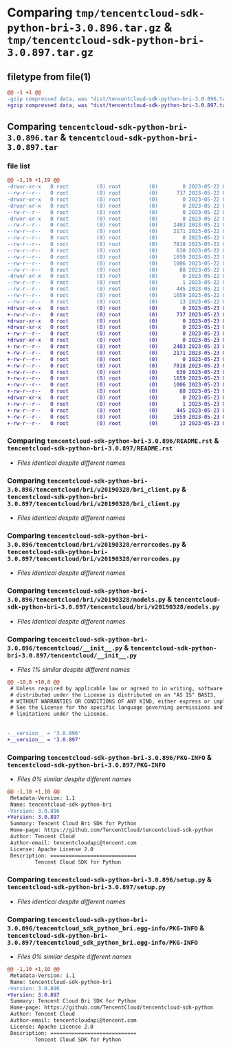 # Comparing `tmp/tencentcloud-sdk-python-bri-3.0.896.tar.gz` & `tmp/tencentcloud-sdk-python-bri-3.0.897.tar.gz`

## filetype from file(1)

```diff
@@ -1 +1 @@
-gzip compressed data, was "dist/tencentcloud-sdk-python-bri-3.0.896.tar", last modified: Mon May 22 00:16:07 2023, max compression
+gzip compressed data, was "dist/tencentcloud-sdk-python-bri-3.0.897.tar", last modified: Tue May 23 02:15:19 2023, max compression
```

## Comparing `tencentcloud-sdk-python-bri-3.0.896.tar` & `tencentcloud-sdk-python-bri-3.0.897.tar`

### file list

```diff
@@ -1,19 +1,19 @@
-drwxr-xr-x   0 root         (0) root         (0)        0 2023-05-22 00:16:07.000000 tencentcloud-sdk-python-bri-3.0.896/
--rw-r--r--   0 root         (0) root         (0)      737 2023-05-22 00:16:07.000000 tencentcloud-sdk-python-bri-3.0.896/README.rst
-drwxr-xr-x   0 root         (0) root         (0)        0 2023-05-22 00:16:07.000000 tencentcloud-sdk-python-bri-3.0.896/tencentcloud/
-drwxr-xr-x   0 root         (0) root         (0)        0 2023-05-22 00:16:07.000000 tencentcloud-sdk-python-bri-3.0.896/tencentcloud/bri/
--rw-r--r--   0 root         (0) root         (0)        0 2023-05-22 00:16:07.000000 tencentcloud-sdk-python-bri-3.0.896/tencentcloud/bri/__init__.py
-drwxr-xr-x   0 root         (0) root         (0)        0 2023-05-22 00:16:07.000000 tencentcloud-sdk-python-bri-3.0.896/tencentcloud/bri/v20190328/
--rw-r--r--   0 root         (0) root         (0)     2403 2023-05-22 00:16:07.000000 tencentcloud-sdk-python-bri-3.0.896/tencentcloud/bri/v20190328/bri_client.py
--rw-r--r--   0 root         (0) root         (0)     2171 2023-05-22 00:16:07.000000 tencentcloud-sdk-python-bri-3.0.896/tencentcloud/bri/v20190328/errorcodes.py
--rw-r--r--   0 root         (0) root         (0)        0 2023-05-22 00:16:07.000000 tencentcloud-sdk-python-bri-3.0.896/tencentcloud/bri/v20190328/__init__.py
--rw-r--r--   0 root         (0) root         (0)     7818 2023-05-22 00:16:07.000000 tencentcloud-sdk-python-bri-3.0.896/tencentcloud/bri/v20190328/models.py
--rw-r--r--   0 root         (0) root         (0)      630 2023-05-22 00:16:07.000000 tencentcloud-sdk-python-bri-3.0.896/tencentcloud/__init__.py
--rw-r--r--   0 root         (0) root         (0)     1659 2023-05-22 00:16:07.000000 tencentcloud-sdk-python-bri-3.0.896/PKG-INFO
--rw-r--r--   0 root         (0) root         (0)     1006 2023-05-22 00:16:07.000000 tencentcloud-sdk-python-bri-3.0.896/setup.py
--rw-r--r--   0 root         (0) root         (0)       88 2023-05-22 00:16:07.000000 tencentcloud-sdk-python-bri-3.0.896/setup.cfg
-drwxr-xr-x   0 root         (0) root         (0)        0 2023-05-22 00:16:07.000000 tencentcloud-sdk-python-bri-3.0.896/tencentcloud_sdk_python_bri.egg-info/
--rw-r--r--   0 root         (0) root         (0)        1 2023-05-22 00:16:07.000000 tencentcloud-sdk-python-bri-3.0.896/tencentcloud_sdk_python_bri.egg-info/dependency_links.txt
--rw-r--r--   0 root         (0) root         (0)      445 2023-05-22 00:16:07.000000 tencentcloud-sdk-python-bri-3.0.896/tencentcloud_sdk_python_bri.egg-info/SOURCES.txt
--rw-r--r--   0 root         (0) root         (0)     1659 2023-05-22 00:16:07.000000 tencentcloud-sdk-python-bri-3.0.896/tencentcloud_sdk_python_bri.egg-info/PKG-INFO
--rw-r--r--   0 root         (0) root         (0)       13 2023-05-22 00:16:07.000000 tencentcloud-sdk-python-bri-3.0.896/tencentcloud_sdk_python_bri.egg-info/top_level.txt
+drwxr-xr-x   0 root         (0) root         (0)        0 2023-05-23 02:15:19.000000 tencentcloud-sdk-python-bri-3.0.897/
+-rw-r--r--   0 root         (0) root         (0)      737 2023-05-23 02:15:18.000000 tencentcloud-sdk-python-bri-3.0.897/README.rst
+drwxr-xr-x   0 root         (0) root         (0)        0 2023-05-23 02:15:19.000000 tencentcloud-sdk-python-bri-3.0.897/tencentcloud/
+drwxr-xr-x   0 root         (0) root         (0)        0 2023-05-23 02:15:19.000000 tencentcloud-sdk-python-bri-3.0.897/tencentcloud/bri/
+-rw-r--r--   0 root         (0) root         (0)        0 2023-05-23 02:15:18.000000 tencentcloud-sdk-python-bri-3.0.897/tencentcloud/bri/__init__.py
+drwxr-xr-x   0 root         (0) root         (0)        0 2023-05-23 02:15:19.000000 tencentcloud-sdk-python-bri-3.0.897/tencentcloud/bri/v20190328/
+-rw-r--r--   0 root         (0) root         (0)     2403 2023-05-23 02:15:18.000000 tencentcloud-sdk-python-bri-3.0.897/tencentcloud/bri/v20190328/bri_client.py
+-rw-r--r--   0 root         (0) root         (0)     2171 2023-05-23 02:15:18.000000 tencentcloud-sdk-python-bri-3.0.897/tencentcloud/bri/v20190328/errorcodes.py
+-rw-r--r--   0 root         (0) root         (0)        0 2023-05-23 02:15:18.000000 tencentcloud-sdk-python-bri-3.0.897/tencentcloud/bri/v20190328/__init__.py
+-rw-r--r--   0 root         (0) root         (0)     7818 2023-05-23 02:15:18.000000 tencentcloud-sdk-python-bri-3.0.897/tencentcloud/bri/v20190328/models.py
+-rw-r--r--   0 root         (0) root         (0)      630 2023-05-23 02:15:18.000000 tencentcloud-sdk-python-bri-3.0.897/tencentcloud/__init__.py
+-rw-r--r--   0 root         (0) root         (0)     1659 2023-05-23 02:15:19.000000 tencentcloud-sdk-python-bri-3.0.897/PKG-INFO
+-rw-r--r--   0 root         (0) root         (0)     1006 2023-05-23 02:15:18.000000 tencentcloud-sdk-python-bri-3.0.897/setup.py
+-rw-r--r--   0 root         (0) root         (0)       88 2023-05-23 02:15:19.000000 tencentcloud-sdk-python-bri-3.0.897/setup.cfg
+drwxr-xr-x   0 root         (0) root         (0)        0 2023-05-23 02:15:19.000000 tencentcloud-sdk-python-bri-3.0.897/tencentcloud_sdk_python_bri.egg-info/
+-rw-r--r--   0 root         (0) root         (0)        1 2023-05-23 02:15:19.000000 tencentcloud-sdk-python-bri-3.0.897/tencentcloud_sdk_python_bri.egg-info/dependency_links.txt
+-rw-r--r--   0 root         (0) root         (0)      445 2023-05-23 02:15:19.000000 tencentcloud-sdk-python-bri-3.0.897/tencentcloud_sdk_python_bri.egg-info/SOURCES.txt
+-rw-r--r--   0 root         (0) root         (0)     1659 2023-05-23 02:15:19.000000 tencentcloud-sdk-python-bri-3.0.897/tencentcloud_sdk_python_bri.egg-info/PKG-INFO
+-rw-r--r--   0 root         (0) root         (0)       13 2023-05-23 02:15:19.000000 tencentcloud-sdk-python-bri-3.0.897/tencentcloud_sdk_python_bri.egg-info/top_level.txt
```

### Comparing `tencentcloud-sdk-python-bri-3.0.896/README.rst` & `tencentcloud-sdk-python-bri-3.0.897/README.rst`

 * *Files identical despite different names*

### Comparing `tencentcloud-sdk-python-bri-3.0.896/tencentcloud/bri/v20190328/bri_client.py` & `tencentcloud-sdk-python-bri-3.0.897/tencentcloud/bri/v20190328/bri_client.py`

 * *Files identical despite different names*

### Comparing `tencentcloud-sdk-python-bri-3.0.896/tencentcloud/bri/v20190328/errorcodes.py` & `tencentcloud-sdk-python-bri-3.0.897/tencentcloud/bri/v20190328/errorcodes.py`

 * *Files identical despite different names*

### Comparing `tencentcloud-sdk-python-bri-3.0.896/tencentcloud/bri/v20190328/models.py` & `tencentcloud-sdk-python-bri-3.0.897/tencentcloud/bri/v20190328/models.py`

 * *Files identical despite different names*

### Comparing `tencentcloud-sdk-python-bri-3.0.896/tencentcloud/__init__.py` & `tencentcloud-sdk-python-bri-3.0.897/tencentcloud/__init__.py`

 * *Files 1% similar despite different names*

```diff
@@ -10,8 +10,8 @@
 # Unless required by applicable law or agreed to in writing, software
 # distributed under the License is distributed on an "AS IS" BASIS,
 # WITHOUT WARRANTIES OR CONDITIONS OF ANY KIND, either express or implied.
 # See the License for the specific language governing permissions and
 # limitations under the License.
 
 
-__version__ = '3.0.896'
+__version__ = '3.0.897'
```

### Comparing `tencentcloud-sdk-python-bri-3.0.896/PKG-INFO` & `tencentcloud-sdk-python-bri-3.0.897/PKG-INFO`

 * *Files 0% similar despite different names*

```diff
@@ -1,10 +1,10 @@
 Metadata-Version: 1.1
 Name: tencentcloud-sdk-python-bri
-Version: 3.0.896
+Version: 3.0.897
 Summary: Tencent Cloud Bri SDK for Python
 Home-page: https://github.com/TencentCloud/tencentcloud-sdk-python
 Author: Tencent Cloud
 Author-email: tencentcloudapi@tencent.com
 License: Apache License 2.0
 Description: ============================
         Tencent Cloud SDK for Python
```

### Comparing `tencentcloud-sdk-python-bri-3.0.896/setup.py` & `tencentcloud-sdk-python-bri-3.0.897/setup.py`

 * *Files identical despite different names*

### Comparing `tencentcloud-sdk-python-bri-3.0.896/tencentcloud_sdk_python_bri.egg-info/PKG-INFO` & `tencentcloud-sdk-python-bri-3.0.897/tencentcloud_sdk_python_bri.egg-info/PKG-INFO`

 * *Files 0% similar despite different names*

```diff
@@ -1,10 +1,10 @@
 Metadata-Version: 1.1
 Name: tencentcloud-sdk-python-bri
-Version: 3.0.896
+Version: 3.0.897
 Summary: Tencent Cloud Bri SDK for Python
 Home-page: https://github.com/TencentCloud/tencentcloud-sdk-python
 Author: Tencent Cloud
 Author-email: tencentcloudapi@tencent.com
 License: Apache License 2.0
 Description: ============================
         Tencent Cloud SDK for Python
```

